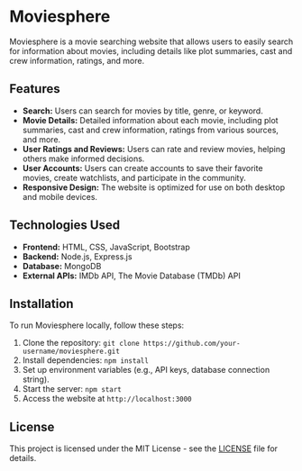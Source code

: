 # Moviesphere

Moviesphere is a movie searching website that allows users to easily search for information about movies, including details like plot summaries, cast and crew information, ratings, and more.

## Features

- **Search:** Users can search for movies by title, genre, or keyword.
- **Movie Details:** Detailed information about each movie, including plot summaries, cast and crew information, ratings from various sources, and more.
- **User Ratings and Reviews:** Users can rate and review movies, helping others make informed decisions.
- **User Accounts:** Users can create accounts to save their favorite movies, create watchlists, and participate in the community.
- **Responsive Design:** The website is optimized for use on both desktop and mobile devices.

## Technologies Used

- **Frontend:** HTML, CSS, JavaScript, Bootstrap
- **Backend:** Node.js, Express.js
- **Database:** MongoDB
- **External APIs:** IMDb API, The Movie Database (TMDb) API

## Installation

To run Moviesphere locally, follow these steps:

1. Clone the repository: `git clone https://github.com/your-username/moviesphere.git`
2. Install dependencies: `npm install`
3. Set up environment variables (e.g., API keys, database connection string).
4. Start the server: `npm start`
5. Access the website at `http://localhost:3000`


## License

This project is licensed under the MIT License - see the [LICENSE](LICENSE) file for details.
